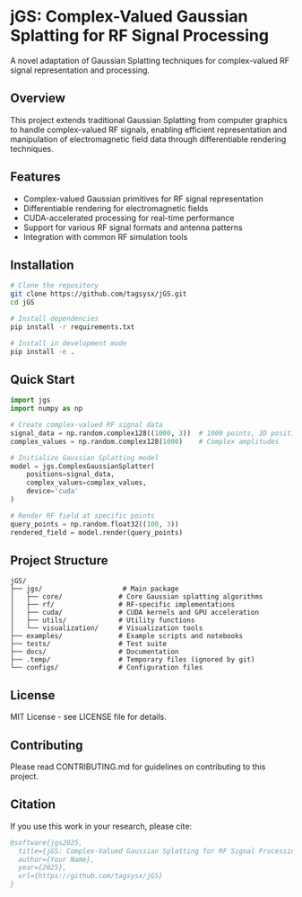 # jGS: Complex-Valued Gaussian Splatting for RF Signal Processing

A novel adaptation of Gaussian Splatting techniques for complex-valued RF signal representation and processing.

## Overview

This project extends traditional Gaussian Splatting from computer graphics to handle complex-valued RF signals, enabling efficient representation and manipulation of electromagnetic field data through differentiable rendering techniques.

## Features

- Complex-valued Gaussian primitives for RF signal representation
- Differentiable rendering for electromagnetic fields
- CUDA-accelerated processing for real-time performance
- Support for various RF signal formats and antenna patterns
- Integration with common RF simulation tools

## Installation

```bash
# Clone the repository
git clone https://github.com/tagsysx/jGS.git
cd jGS

# Install dependencies
pip install -r requirements.txt

# Install in development mode
pip install -e .
```

## Quick Start

```python
import jgs
import numpy as np

# Create complex-valued RF signal data
signal_data = np.random.complex128((1000, 3))  # 1000 points, 3D positions
complex_values = np.random.complex128(1000)    # Complex amplitudes

# Initialize Gaussian Splatting model
model = jgs.ComplexGaussianSplatter(
    positions=signal_data,
    complex_values=complex_values,
    device='cuda'
)

# Render RF field at specific points
query_points = np.random.float32((100, 3))
rendered_field = model.render(query_points)
```

## Project Structure

```
jGS/
├── jgs/                    # Main package
│   ├── core/              # Core Gaussian splatting algorithms
│   ├── rf/                # RF-specific implementations
│   ├── cuda/              # CUDA kernels and GPU acceleration
│   ├── utils/             # Utility functions
│   └── visualization/     # Visualization tools
├── examples/              # Example scripts and notebooks
├── tests/                 # Test suite
├── docs/                  # Documentation
├── .temp/                 # Temporary files (ignored by git)
└── configs/               # Configuration files
```

## License

MIT License - see LICENSE file for details.

## Contributing

Please read CONTRIBUTING.md for guidelines on contributing to this project.

## Citation

If you use this work in your research, please cite:

```bibtex
@software{jgs2025,
  title={jGS: Complex-Valued Gaussian Splatting for RF Signal Processing},
  author={Your Name},
  year={2025},
  url={https://github.com/tagsysx/jGS}
}
```
